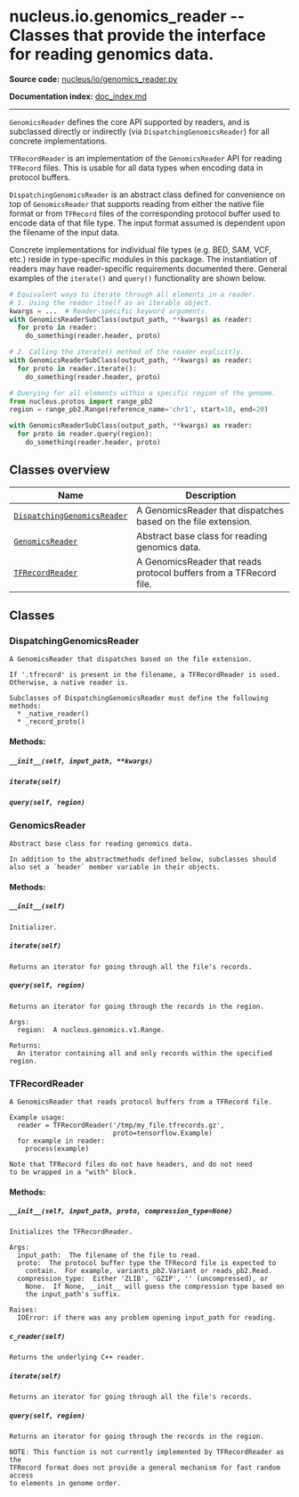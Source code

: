 # nucleus.io.genomics_reader -- Classes that provide the interface for reading genomics data.
**Source code:** [nucleus/io/genomics_reader.py](https://github.com/google/nucleus/tree/master/nucleus/io/genomics_reader.py)

**Documentation index:** [doc_index.md](../../doc_index.md)

---
`GenomicsReader` defines the core API supported by readers, and is subclassed
directly or indirectly (via `DispatchingGenomicsReader`) for all concrete
implementations.

`TFRecordReader` is an implementation of the `GenomicsReader` API for reading
`TFRecord` files. This is usable for all data types when encoding data in
protocol buffers.

`DispatchingGenomicsReader` is an abstract class defined for convenience on top
of `GenomicsReader` that supports reading from either the native file format or
from `TFRecord` files of the corresponding protocol buffer used to encode data
of that file type. The input format assumed is dependent upon the filename of
the input data.

Concrete implementations for individual file types (e.g. BED, SAM, VCF, etc.)
reside in type-specific modules in this package. The instantiation of readers
may have reader-specific requirements documented there. General examples of the
`iterate()` and `query()` functionality are shown below.

```python
# Equivalent ways to iterate through all elements in a reader.
# 1. Using the reader itself as an iterable object.
kwargs = ...  # Reader-specific keyword arguments.
with GenomicsReaderSubClass(output_path, **kwargs) as reader:
  for proto in reader:
    do_something(reader.header, proto)

# 2. Calling the iterate() method of the reader explicitly.
with GenomicsReaderSubClass(output_path, **kwargs) as reader:
  for proto in reader.iterate():
    do_something(reader.header, proto)

# Querying for all elements within a specific region of the genome.
from nucleus.protos import range_pb2
region = range_pb2.Range(reference_name='chr1', start=10, end=20)

with GenomicsReaderSubClass(output_path, **kwargs) as reader:
  for proto in reader.query(region):
    do_something(reader.header, proto)
```

## Classes overview
Name | Description
-----|------------
[`DispatchingGenomicsReader`](#dispatchinggenomicsreader) | A GenomicsReader that dispatches based on the file extension.
[`GenomicsReader`](#genomicsreader) | Abstract base class for reading genomics data.
[`TFRecordReader`](#tfrecordreader) | A GenomicsReader that reads protocol buffers from a TFRecord file.

## Classes
### DispatchingGenomicsReader
```
A GenomicsReader that dispatches based on the file extension.

If '.tfrecord' is present in the filename, a TFRecordReader is used.
Otherwise, a native reader is.

Subclasses of DispatchingGenomicsReader must define the following methods:
  * _native_reader()
  * _record_proto()
```

#### Methods:
<a name="__init__"></a>
##### `__init__(self, input_path, **kwargs)`


<a name="iterate"></a>
##### `iterate(self)`


<a name="query"></a>
##### `query(self, region)`


### GenomicsReader
```
Abstract base class for reading genomics data.

In addition to the abstractmethods defined below, subclasses should
also set a `header` member variable in their objects.
```

#### Methods:
<a name="__init__"></a>
##### `__init__(self)`
```
Initializer.
```

<a name="iterate"></a>
##### `iterate(self)`
```
Returns an iterator for going through all the file's records.
```

<a name="query"></a>
##### `query(self, region)`
```
Returns an iterator for going through the records in the region.

Args:
  region:  A nucleus.genomics.v1.Range.

Returns:
  An iterator containing all and only records within the specified region.
```

### TFRecordReader
```
A GenomicsReader that reads protocol buffers from a TFRecord file.

Example usage:
  reader = TFRecordReader('/tmp/my_file.tfrecords.gz',
                          proto=tensorflow.Example)
  for example in reader:
    process(example)

Note that TFRecord files do not have headers, and do not need
to be wrapped in a "with" block.
```

#### Methods:
<a name="__init__"></a>
##### `__init__(self, input_path, proto, compression_type=None)`
```
Initializes the TFRecordReader.

Args:
  input_path:  The filename of the file to read.
  proto:  The protocol buffer type the TFRecord file is expected to
    contain.  For example, variants_pb2.Variant or reads_pb2.Read.
  compression_type:  Either 'ZLIB', 'GZIP', '' (uncompressed), or
    None.  If None, __init__ will guess the compression type based on
    the input_path's suffix.

Raises:
  IOError: if there was any problem opening input_path for reading.
```

<a name="c_reader"></a>
##### `c_reader(self)`
```
Returns the underlying C++ reader.
```

<a name="iterate"></a>
##### `iterate(self)`
```
Returns an iterator for going through all the file's records.
```

<a name="query"></a>
##### `query(self, region)`
```
Returns an iterator for going through the records in the region.

NOTE: This function is not currently implemented by TFRecordReader as the
TFRecord format does not provide a general mechanism for fast random access
to elements in genome order.
```

